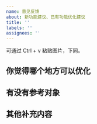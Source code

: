 ```yaml
---
name: 意见反馈
about: 新功能建议、已有功能优化建议
title: ''
labels: ''
assignees: ''
---
```


可通过 Ctrl + v 粘贴图片，下同。

## 你觉得哪个地方可以优化



## 有没有参考对象



## 其他补充内容

